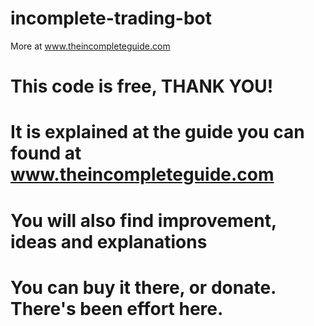 # incomplete-trading-bot
 More at www.theincompleteguide.com


 # This code is free, THANK YOU!
 # It is explained at the guide you can found at www.theincompleteguide.com
 # You will also find improvement, ideas and explanations
 # You can buy it there, or donate. There's been effort here.
